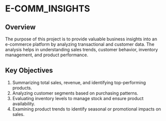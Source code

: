 # E-COMM_INSIGHTS
## Overview  ##

 The purpose of this project is to provide valuable business insights into an e-commerce platform
 by analyzing transactional and customer data. The analysis helps in understanding sales trends, 
 customer behavior, inventory management, and product performance.

 ## Key Objectives ##
 1. Summarizing total sales, revenue, and identifying top-performing products.
 2. Analyzing customer segments based on purchasing patterns.
 3. Evaluating inventory levels to manage stock and ensure product availability.
 4. Examining product trends to identify seasonal or promotional impacts on sales.
